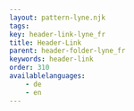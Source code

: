 ```yaml
---
layout: pattern-lyne.njk
tags: 
key: header-link-lyne_fr
title: Header-Link
parent: header-folder-lyne_fr
keywords: header-link
order: 310
availablelanguages: 
    - de
    - en
---
```

